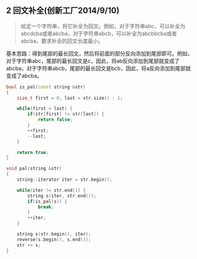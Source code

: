 ## 2 回文补全(创新工厂2014/9/10)

> 给定一个字符串，将它补全为回文。例如，对于字符串abc，可以补全为abcdcba或者abcba，对于字符串abcb，可以补全为abcbbcba或者abcba，要求补全的回文长度最小。

基本思路：得到尾部的最长回文，然后将前面的部分反向添加到尾部即可。例如，对于字符串abc，尾部的最长回文是c，因此，将ab反向添加到尾部就变成了abcba，对于字符串abcb，尾部的最长回文是bcb，因此，将a反向添加到尾部就变成了abcba。

``` C++
bool is_pal(const string &str)
{
	size_t first = 0, last = str.size() - 1;

	while(first < last) {
		if(str[first] != str[last]) {
			return false;
		}
		++first;
		--last;
	}

	return true;
}

void pal(string &str)
{
	string::iterator iter = str.begin();

	while(iter != str.end()) {
		string s(iter, str.end());
		if(is_pal(s)) {
			break;
		}
		++iter;
	}

	string s(str.begin(), iter);
	reverse(s.begin(), s.end());
	str += s;
}
```
